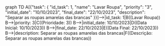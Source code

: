 graph TD
  A[{"task": {
      "id_task": 1,
      "name": "Lavar Roupa",
      "priority": "3",
      "initial_date": "10/10/2023",
      "final_date": "22/10/2023",
      "description": "Separar as roupas amarelas das brancas"
  }}]-->|id_task: 1|B((Lavar Roupa))
  B-->|priority: 3|C((Prioridade: 3))
  B-->|initial_date: 10/10/2023|D((Data Inicial: 10/10/2023))
  B-->|final_date: 22/10/2023|E((Data Final: 22/10/2023))
  B-->|description: Separar as roupas amarelas das brancas|F((Descrição: Separar as roupas amarelas das brancas))